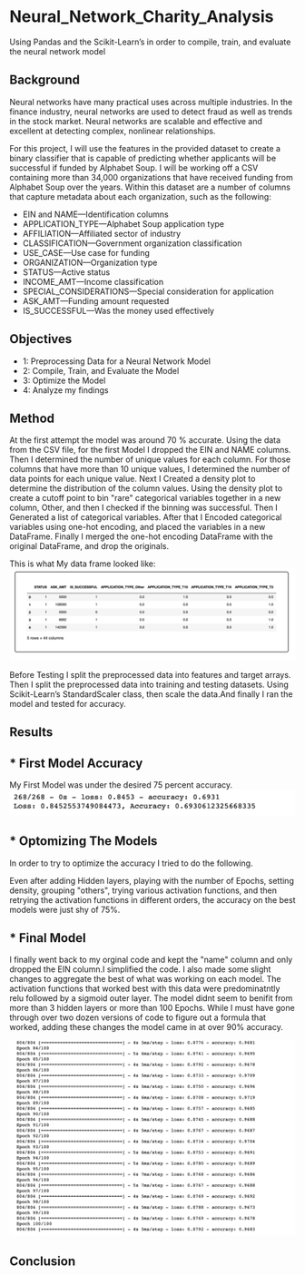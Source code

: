 # Neural_Network_Charity_Analysis
Using Pandas and the Scikit-Learn’s in order to compile, train, and evaluate the neural network model

## Background
Neural networks have many practical uses across multiple industries. In the finance industry, neural networks are used to detect fraud as well as trends in the stock market. Neural networks are scalable and effective and excellent at detecting complex, nonlinear relationships.

For this project, I will use the features in the provided dataset to create a binary classifier that is capable of predicting whether applicants will be successful if funded by Alphabet Soup.
I will be working off  a CSV containing more than 34,000 organizations that have received funding from Alphabet Soup over the years. Within this dataset are a number of columns that capture metadata about each organization, such as the following:

* EIN and NAME—Identification columns
* APPLICATION_TYPE—Alphabet Soup application type
* AFFILIATION—Affiliated sector of industry
* CLASSIFICATION—Government organization classification
* USE_CASE—Use case for funding
* ORGANIZATION—Organization type
* STATUS—Active status
* INCOME_AMT—Income classification
* SPECIAL_CONSIDERATIONS—Special consideration for application
* ASK_AMT—Funding amount requested
* IS_SUCCESSFUL—Was the money used effectively

## Objectives

* 1: Preprocessing Data for a Neural Network Model
* 2: Compile, Train, and Evaluate the Model
* 3: Optimize the Model
* 4: Analyze my findings

## Method 

At the first attempt the model was around 70 % accurate. 
Using the data from the CSV file, for the first Model I dropped the EIN and NAME columns.
Then I determined the number of unique values for each column.
For those columns that have more than 10 unique values, I determined the number of data points for each unique value.
Next I Created a density plot to determine the distribution of the column values.
Using the density plot to create a cutoff point to bin "rare" categorical variables together in a new column, Other, and then I checked if the binning was successful.
Then I Generated a list of categorical variables.
After that I Encoded categorical variables using one-hot encoding, and placed the variables in a new DataFrame.
Finally I merged the one-hot encoding DataFrame with the original DataFrame, and drop the originals.

This is what My data frame looked like:
![dataf](https://github.com/Solrys/Neural_Network_Charity_Analysis/blob/main/visuals/Screen%20Shot%202021-03-30%20at%206.52.08%20PM.png)

Before Testing I split the preprocessed data into features and target arrays.
Then I split the preprocessed data into training and testing datasets. Using Scikit-Learn’s StandardScaler class, then scale the data.And finally I ran the model and tested for accuracy.

## Results

## * First Model Accuracy 
My First Model was under the desired 75 percent accuracy. 
![first](https://github.com/Solrys/Neural_Network_Charity_Analysis/blob/main/visuals/Screen%20Shot%202021-03-30%20at%206.53.33%20PM.png)

## * Optomizing The Models
In order to try to optimize the accuracy I tried to do the following. 

Even after adding Hidden layers, playing with the number of Epochs, setting density, grouping "others", trying various activation functions, and then retrying the activation functions in different orders, the accuracy on the best models were just shy of 75%. 


## * Final Model 
I finally went back to my orginal code and kept the "name" column and only dropped the EIN column.I simplified the code.  I also made some slight changes to aggregate the best of what was working on each model. The activation functions that worked best with this data were predominatntly relu followed by a sigmoid outer layer. 
The model didnt seem to benifit from more than 3 hidden layers or more than 100 Epochs. While I must have gone through over two dozen versions of code to figure out a formula that worked, adding these changes the model came in at over 90% accuracy.

![finalmod](https://github.com/Solrys/Neural_Network_Charity_Analysis/blob/main/visuals/Screen%20Shot%202021-03-30%20at%207.21.06%20PM.png)

## Conclusion





